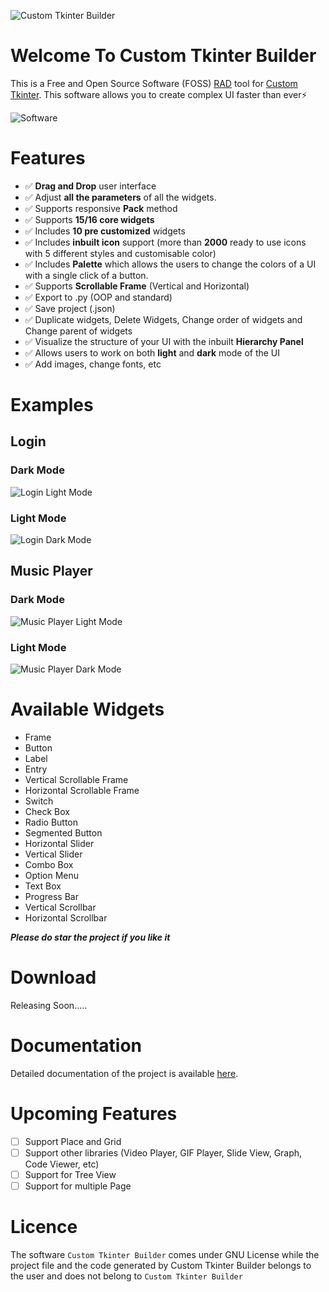 ![Custom Tkinter Builder](https://github.com/rigvedmaanas/CustomTkinterBuilder/assets/77579661/37de9c83-6fd1-42cd-af8d-78c6f78b71aa)

# Welcome To Custom Tkinter Builder

This is a Free and Open Source Software (FOSS) [RAD](https://en.wikipedia.org/wiki/Rapid_application_development) tool for [Custom Tkinter](https://github.com/TomSchimansky/CustomTkinter). This software allows you to create complex UI faster than ever⚡

![Software](https://github.com/rigvedmaanas/CustomTkinterBuilder/assets/77579661/77efd633-461e-4d30-be27-3d5d61045aa6)

# Features

* ✅ **Drag and Drop** user interface
* ✅ Adjust **all the parameters** of all the widgets.
* ✅ Supports responsive **Pack** method
* ✅ Supports **15/16 core widgets**
* ✅ Includes **10 pre customized** widgets
* ✅ Includes **inbuilt icon** support (more than **2000** ready to use icons with 5 different styles and customisable color)
* ✅ Includes **Palette** which allows the users to change the colors of a UI with a single click of a button.
* ✅ Supports **Scrollable Frame** (Vertical and Horizontal)
* ✅ Export to .py (OOP and standard)
* ✅ Save project (.json)
* ✅ Duplicate widgets, Delete Widgets, Change order of widgets and Change parent of widgets
* ✅ Visualize the structure of your UI with the inbuilt **Hierarchy Panel**
* ✅ Allows users to work on both **light** and **dark** mode of the UI
* ✅ Add images, change fonts, etc

# Examples

## Login
### Dark Mode
![Login Light Mode](https://github.com/rigvedmaanas/CustomTkinterBuilder/assets/77579661/f6835a63-6e9d-4145-a1ce-832fce8646d0)
### Light Mode
![Login Dark Mode](https://github.com/rigvedmaanas/CustomTkinterBuilder/assets/77579661/d29b705f-888e-4212-b9ae-00b96a8f0acc)

## Music Player
### Dark Mode
![Music Player Light Mode](https://github.com/rigvedmaanas/CustomTkinterBuilder/assets/77579661/4ac4dac0-2f96-4337-a912-9694d7892d64)
### Light Mode
![Music Player Dark Mode](https://github.com/rigvedmaanas/CustomTkinterBuilder/assets/77579661/8243918e-d388-47f9-bca4-ffb16c07a05d)

# Available Widgets

- Frame
- Button
- Label
- Entry
- Vertical Scrollable Frame
- Horizontal Scrollable Frame
- Switch
- Check Box
- Radio Button
- Segmented Button
- Horizontal Slider
- Vertical Slider
- Combo Box
- Option Menu
- Text Box
- Progress Bar
- Vertical Scrollbar
- Horizontal Scrollbar

***Please do star the project if you like it***

# Download
Releasing Soon..... 

# Documentation

Detailed documentation of the project is available [here](https://github.com/rigvedmaanas/CustomTkinterBuilder/wiki).

# Upcoming Features

- [ ] Support Place and Grid
- [ ] Support other libraries (Video Player, GIF Player, Slide View, Graph, Code Viewer, etc)
- [ ] Support for Tree View
- [ ] Support for multiple Page

# Licence

The software `Custom Tkinter Builder` comes under GNU License while the project file and the code generated by Custom Tkinter Builder belongs to the user and does not belong to `Custom Tkinter Builder`
